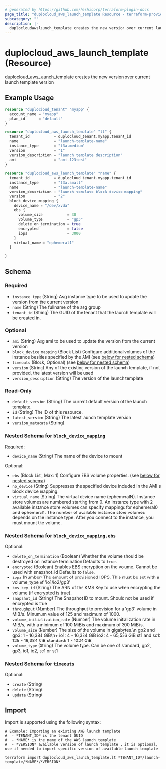 ```yaml
---
# generated by https://github.com/hashicorp/terraform-plugin-docs
page_title: "duplocloud_aws_launch_template Resource - terraform-provider-duplocloud"
subcategory: ""
description: |-
  duplocloudawslaunch_template creates the new version over current launch template version
---
```


# duplocloud_aws_launch_template (Resource)

duplocloud_aws_launch_template creates the new version over current launch template version

## Example Usage

```terraform
resource "duplocloud_tenant" "myapp" {
  account_name = "myapp"
  plan_id      = "default"
}

resource "duplocloud_aws_launch_template" "lt" {
  tenant_id           = duplocloud_tenant.myapp.tenant_id
  name                = "launch-template-name"
  instance_type       = "t3a.medium"
  version             = "1"
  version_description = "launch template description"
  ami                 = "ami-123test"
}

resource "duplocloud_aws_launch_template" "name" {
  tenant_id           = duplocloud_tenant.myapp.tenant_id
  instance_type       = "t3a.small"
  name                = "launch-template-name"
  version_description = "launch template block device mapping"
  version             = "2"
  block_device_mapping {
    device_name = "/dev/xvda"
    ebs {
      volume_size           = 30
      volume_type           = "gp3"
      delete_on_termination = true
      encrypted             = false
      iops                  = 3000
    }
    virtual_name = "ephemeral1"
  }

}
```

<!-- schema generated by tfplugindocs -->
## Schema

### Required

- `instance_type` (String) Asg instance type to be used to update the version from the current version
- `name` (String) The fullname of the asg group
- `tenant_id` (String) The GUID of the tenant that the launch template will be created in.

### Optional

- `ami` (String) Asg ami to be used to update the version from the current version
- `block_device_mapping` (Block List) Configure additional volumes of the instance besides specified by the AMI (see [below for nested schema](#nestedblock--block_device_mapping))
- `timeouts` (Block, Optional) (see [below for nested schema](#nestedblock--timeouts))
- `version` (String) Any of the existing version of the launch template, if not provided, the latest version will be used
- `version_description` (String) The version of the launch template

### Read-Only

- `default_version` (String) The current default version of the launch template.
- `id` (String) The ID of this resource.
- `latest_version` (String) The latest launch template version
- `version_metadata` (String)

<a id="nestedblock--block_device_mapping"></a>
### Nested Schema for `block_device_mapping`

Required:

- `device_name` (String) The name of the device to mount

Optional:

- `ebs` (Block List, Max: 1) Configure EBS volume properties. (see [below for nested schema](#nestedblock--block_device_mapping--ebs))
- `no_device` (String) Suppresses the specified device included in the AMI's block device mapping.
- `virtual_name` (String) The virtual device name (ephemeralN). Instance store volumes are numbered starting from 0. An instance type with 2 available instance store volumes can specify mappings for ephemeral0 and ephemeral1. The number of available instance store volumes depends on the instance type. After you connect to the instance, you must mount the volume.

<a id="nestedblock--block_device_mapping--ebs"></a>
### Nested Schema for `block_device_mapping.ebs`

Optional:

- `delete_on_termination` (Boolean) Whether the volume should be destroyed on instance termination Defaults to `true`.
- `encrypted` (Boolean) Enables EBS encryption on the volume. Cannot be used with snapshot_id Defaults to `false`.
- `iops` (Number) The amount of provisioned IOPS. This must be set with a volume_type of 'io1/io2/gp3'
- `kms_key_id` (String) The ARN of the KMS Key to use when encrypting the volume (if encrypted is true).
- `snapshot_id` (String) The Snapshot ID to mount. Should not be used if encrypted is true
- `throughput` (Number) The throughput to provision for a 'gp3' volume in MiB/s. Minumum value of 125 and maximum of 1000.
- `volume_initialization_rate` (Number) The volume initialization rate in MiB/s, with a minimum of 100 MiB/s and maximum of 300 MiB/s.
- `volume_size` (Number) The size of the volume in gigabytes.\n
									gp2 and gp3: 1 - 16,384 GiB\n+
									io1: 4 - 16,384 GiB
									io2: 4 - 65,536 GiB
									st1 and sc1: 125 - 16,384 GiB
									standard: 1 - 1024 GiB
- `volume_type` (String) The volume type. Can be one of standard, gp2, gp3, io1, io2, sc1 or st1



<a id="nestedblock--timeouts"></a>
### Nested Schema for `timeouts`

Optional:

- `create` (String)
- `delete` (String)
- `update` (String)

## Import

Import is supported using the following syntax:

```shell
# Example: Importing an existing AWS launch template
#  - *TENANT_ID* is the tenant GUID
#  - *NAME* is the name of the AWS launch template
#  - *VERSION* available version of launch template , it is optional, use if needed to import specific version of available launch template

terraform import duplocloud_aws_launch_template.lt *TENANT_ID*/launch-template/*NAME*/*VERSION*
```
